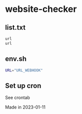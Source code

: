# website-checker

## list.txt

```txt
url
url

```

## env.sh

```sh
URL="URL_WEBHOOK"
```

## Set up cron

See crontab

Made in 2023-01-11
